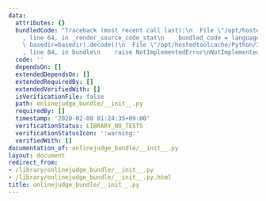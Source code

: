 ```yaml
---
data:
  attributes: {}
  bundledCode: "Traceback (most recent call last):\n  File \"/opt/hostedtoolcache/Python/3.8.5/x64/lib/python3.8/site-packages/onlinejudge_verify/documentation/build.py\"\
    , line 64, in _render_source_code_stat\n    bundled_code = language.bundle(stat.path,\
    \ basedir=basedir).decode()\n  File \"/opt/hostedtoolcache/Python/3.8.5/x64/lib/python3.8/site-packages/onlinejudge_verify/languages/python.py\"\
    , line 84, in bundle\n    raise NotImplementedError\nNotImplementedError\n"
  code: ''
  dependsOn: []
  extendedDependsOn: []
  extendedRequiredBy: []
  extendedVerifiedWith: []
  isVerificationFile: false
  path: onlinejudge_bundle/__init__.py
  requiredBy: []
  timestamp: '2020-02-08 01:24:35+09:00'
  verificationStatus: LIBRARY_NO_TESTS
  verificationStatusIcon: ':warning:'
  verifiedWith: []
documentation_of: onlinejudge_bundle/__init__.py
layout: document
redirect_from:
- /library/onlinejudge_bundle/__init__.py
- /library/onlinejudge_bundle/__init__.py.html
title: onlinejudge_bundle/__init__.py
---
```

